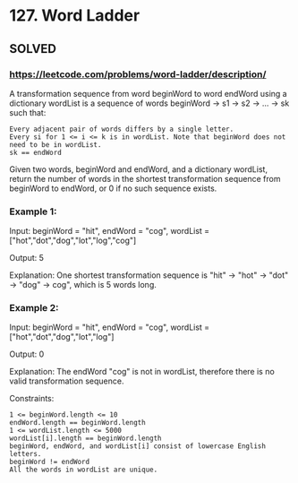 # 127. Word Ladder

## SOLVED

### https://leetcode.com/problems/word-ladder/description/

A transformation sequence from word beginWord to word endWord using a dictionary wordList is a sequence of words beginWord -> s1 -> s2 -> ... -> sk such that:

    Every adjacent pair of words differs by a single letter.
    Every si for 1 <= i <= k is in wordList. Note that beginWord does not need to be in wordList.
    sk == endWord

Given two words, beginWord and endWord, and a dictionary wordList, return the number of words in the shortest transformation sequence from beginWord to endWord, or 0 if no such sequence exists.



### Example 1:

Input: beginWord = "hit", endWord = "cog", wordList = ["hot","dot","dog","lot","log","cog"]

Output: 5

Explanation: One shortest transformation sequence is "hit" -> "hot" -> "dot" -> "dog" -> cog", which is 5 words long.

### Example 2:

Input: beginWord = "hit", endWord = "cog", wordList = ["hot","dot","dog","lot","log"]

Output: 0

Explanation: The endWord "cog" is not in wordList, therefore there is no valid transformation sequence.



Constraints:

    1 <= beginWord.length <= 10
    endWord.length == beginWord.length
    1 <= wordList.length <= 5000
    wordList[i].length == beginWord.length
    beginWord, endWord, and wordList[i] consist of lowercase English letters.
    beginWord != endWord
    All the words in wordList are unique.

